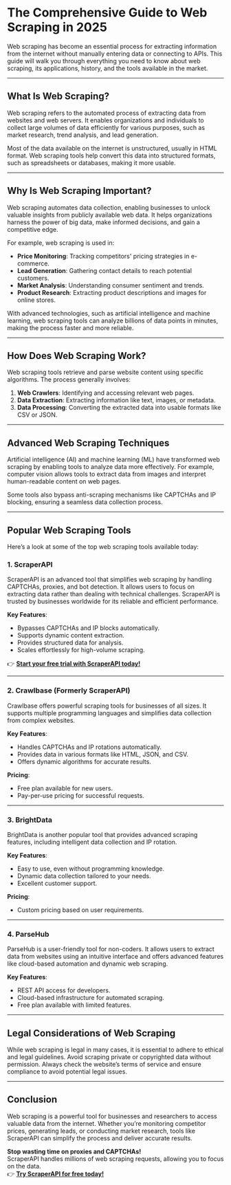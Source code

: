 # The Comprehensive Guide to Web Scraping in 2025

Web scraping has become an essential process for extracting information from the internet without manually entering data or connecting to APIs. This guide will walk you through everything you need to know about web scraping, its applications, history, and the tools available in the market.

---

## What Is Web Scraping?

Web scraping refers to the automated process of extracting data from websites and web servers. It enables organizations and individuals to collect large volumes of data efficiently for various purposes, such as market research, trend analysis, and lead generation.

Most of the data available on the internet is unstructured, usually in HTML format. Web scraping tools help convert this data into structured formats, such as spreadsheets or databases, making it more usable.

---

## Why Is Web Scraping Important?

Web scraping automates data collection, enabling businesses to unlock valuable insights from publicly available web data. It helps organizations harness the power of big data, make informed decisions, and gain a competitive edge.

For example, web scraping is used in:
- **Price Monitoring**: Tracking competitors' pricing strategies in e-commerce.
- **Lead Generation**: Gathering contact details to reach potential customers.
- **Market Analysis**: Understanding consumer sentiment and trends.
- **Product Research**: Extracting product descriptions and images for online stores.

With advanced technologies, such as artificial intelligence and machine learning, web scraping tools can analyze billions of data points in minutes, making the process faster and more reliable.

---

## How Does Web Scraping Work?

Web scraping tools retrieve and parse website content using specific algorithms. The process generally involves:
1. **Web Crawlers**: Identifying and accessing relevant web pages.
2. **Data Extraction**: Extracting information like text, images, or metadata.
3. **Data Processing**: Converting the extracted data into usable formats like CSV or JSON.

---

## Advanced Web Scraping Techniques

Artificial intelligence (AI) and machine learning (ML) have transformed web scraping by enabling tools to analyze data more effectively. For example, computer vision allows tools to extract data from images and interpret human-readable content on web pages.

Some tools also bypass anti-scraping mechanisms like CAPTCHAs and IP blocking, ensuring a seamless data collection process.

---

## Popular Web Scraping Tools

Here’s a look at some of the top web scraping tools available today:

### 1. ScraperAPI

ScraperAPI is an advanced tool that simplifies web scraping by handling CAPTCHAs, proxies, and bot detection. It allows users to focus on extracting data rather than dealing with technical challenges. ScraperAPI is trusted by businesses worldwide for its reliable and efficient performance.

**Key Features**:
- Bypasses CAPTCHAs and IP blocks automatically.
- Supports dynamic content extraction.
- Provides structured data for analysis.
- Scales effortlessly for high-volume scraping.

👉 [**Start your free trial with ScraperAPI today!**](https://bit.ly/Scraperapi)

---

### 2. Crawlbase (Formerly ScraperAPI)

Crawlbase offers powerful scraping tools for businesses of all sizes. It supports multiple programming languages and simplifies data collection from complex websites.

**Key Features**:
- Handles CAPTCHAs and IP rotations automatically.
- Provides data in various formats like HTML, JSON, and CSV.
- Offers dynamic algorithms for accurate results.

**Pricing**:
- Free plan available for new users.
- Pay-per-use pricing for successful requests.

---

### 3. BrightData

BrightData is another popular tool that provides advanced scraping features, including intelligent data collection and IP rotation.

**Key Features**:
- Easy to use, even without programming knowledge.
- Dynamic data collection tailored to your needs.
- Excellent customer support.

**Pricing**:
- Custom pricing based on user requirements.

---

### 4. ParseHub

ParseHub is a user-friendly tool for non-coders. It allows users to extract data from websites using an intuitive interface and offers advanced features like cloud-based automation and dynamic web scraping.

**Key Features**:
- REST API access for developers.
- Cloud-based infrastructure for automated scraping.
- Free plan available with limited features.

---

## Legal Considerations of Web Scraping

While web scraping is legal in many cases, it is essential to adhere to ethical and legal guidelines. Avoid scraping private or copyrighted data without permission. Always check the website’s terms of service and ensure compliance to avoid potential legal issues.

---

## Conclusion

Web scraping is a powerful tool for businesses and researchers to access valuable data from the internet. Whether you’re monitoring competitor prices, generating leads, or conducting market research, tools like ScraperAPI can simplify the process and deliver accurate results.

**Stop wasting time on proxies and CAPTCHAs!**  
ScraperAPI handles millions of web scraping requests, allowing you to focus on the data.  
👉 [**Try ScraperAPI for free today!**](https://bit.ly/Scraperapi)
